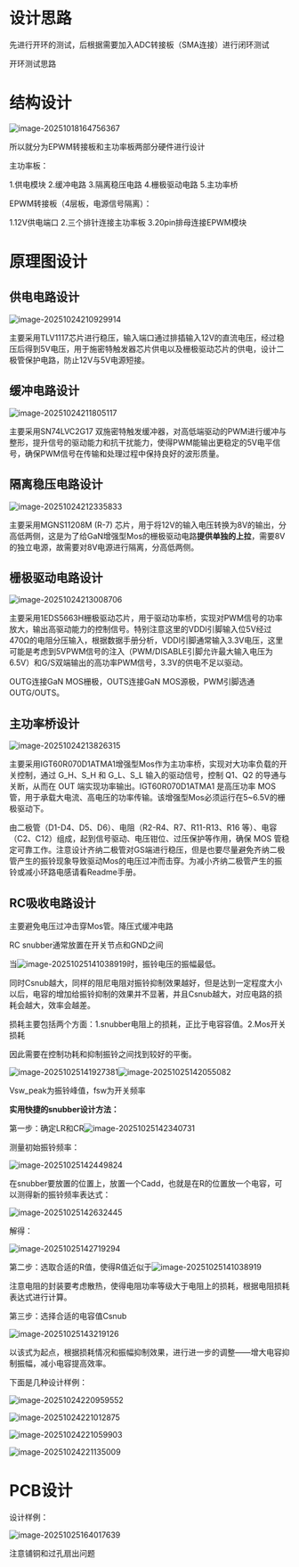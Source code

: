 # 设计思路

先进行开环的测试，后根据需要加入ADC转接板（SMA连接）进行闭环测试

开环测试思路

# 结构设计

![image-20251018164756367](attachments/image-20251018164756367.png)

所以就分为EPWM转接板和主功率板两部分硬件进行设计

主功率板：

1.供电模块 2.缓冲电路 3.隔离稳压电路 4.栅极驱动电路 5.主功率桥

EPWM转接板（4层板，电源信号隔离）：

1.12V供电端口 2.三个排针连接主功率板 3.20pin排母连接EPWM模块

# 原理图设计

## 供电电路设计

![image-20251024210929914](attachments/image-20251024210929914.png)

主要采用TLV1117芯片进行稳压，输入端口通过排插输入12V的直流电压，经过稳压后得到5V电压，用于施密特触发器芯片供电以及栅极驱动芯片的供电，设计二极管保护电路，防止12V与5V电源短接。

## 缓冲电路设计

![image-20251024211805117](attachments/image-20251024211805117.png)

主要采用SN74LVC2G17 双施密特触发缓冲器，对高低端驱动的PWM进行缓冲与整形，提升信号的驱动能力和抗干扰能力，使得PWM能输出更稳定的5V电平信号，确保PWM信号在传输和处理过程中保持良好的波形质量。

## 隔离稳压电路设计

![image-20251024212335833](attachments/image-20251024212335833.png)

主要采用MGNS11208M (R-7) 芯片，用于将12V的输入电压转换为8V的输出，分高低两侧，这是为了给GaN增强型Mos的栅极驱动电路**提供单独的上拉**，需要8V的独立电源，故需要对8V电源进行隔离，分高低两侧。

## 栅极驱动电路设计

![image-20251024213008706](attachments/image-20251024213008706.png)

主要采用1EDS5663H栅极驱动芯片，用于驱动功率桥，实现对PWM信号的功率放大，输出高驱动能力的控制信号。特别注意这里的VDDI引脚输入位5V经过470Ω的电阻分压输入，根据数据手册分析，VDDI引脚通常输入3.3V电压，这里可能是考虑到5VPWM信号的注入（PWM/DISABLE引脚允许最大输入电压为6.5V）和G/S双端输出的高功率PWM信号，3.3V的供电不足以驱动。

OUTG连接GaN MOS栅极，OUTS连接GaN MOS源极，PWM引脚选通OUTG/OUTS。

## 主功率桥设计

![image-20251024213826315](attachments/image-20251024213826315.png)

主要采用IGT60R070D1ATMA1增强型Mos作为主功率桥，实现对大功率负载的开关控制，通过 G_H、S_H 和 G_L、S_L 输入的驱动信号，控制 Q1、Q2 的导通与关断，从而在 OUT 端实现功率输出。IGT60R070D1ATMA1 是高压功率 MOS 管，用于承载大电流、高电压的功率传输。该增强型Mos必须运行在5~6.5V的栅极驱动下。

由二极管（D1-D4、D5、D6）、电阻（R2-R4、R7、R11-R13、R16 等）、电容（C2、C12）组成，起到信号驱动、电压钳位、过压保护等作用，确保 MOS 管稳定可靠工作。注意设计齐纳二极管对GS端进行稳压，但是也要尽量避免齐纳二极管产生的振铃现象导致驱动Mos的电压过冲而击穿。为减小齐纳二极管产生的振铃或减小环路电感请看Readme手册。

## RC吸收电路设计

主要避免电压过冲击穿Mos管。降压式缓冲电路

RC snubber通常放置在开关节点和GND之间

当![image-20251025141038919](attachments/image-20251025141038919.png)时，振铃电压的振幅最低。

同时Csnub越大，同样的阻尼电阻对振铃抑制效果越好，但是达到一定程度大小以后，电容的增加给振铃抑制的效果并不显著，并且Csnub越大，对应电路的损耗会越大，效率会越差。

损耗主要包括两个方面：1.snubber电阻上的损耗，正比于电容容值。2.Mos开关损耗

因此需要在控制功耗和抑制振铃之间找到较好的平衡。

![image-20251025141927381](attachments/image-20251025141927381.png)![image-20251025142055082](attachments/image-20251025142055082.png)

Vsw_peak为振铃峰值，fsw为开关频率

**实用快捷的snubber设计方法：**

第一步：确定LR和CR![image-20251025142340731](attachments/image-20251025142340731.png)

测量初始振铃频率：

![image-20251025142449824](attachments/image-20251025142449824.png)

在snubber要放置的位置上，放置一个Cadd，也就是在R的位置放一个电容，可以测得新的振铃频率表达式：

![image-20251025142632445](attachments/image-20251025142632445.png)

解得：

![image-20251025142719294](attachments/image-20251025142719294.png)

第二步：选取合适的R值，使得R值近似于![image-20251025141038919](attachments/image-20251025141038919.png)

注意电阻的封装要考虑散热，使得电阻功率等级大于电阻上的损耗，根据电阻损耗表达式进行计算。

第三步：选择合适的电容值Csnub

![image-20251025143219126](attachments/image-20251025143219126.png)

以该式为起点，根据损耗情况和振幅抑制效果，进行进一步的调整——增大电容抑制振幅，减小电容提高效率。



下面是几种设计样例：

![image-20251024220959552](attachments/image-20251024220959552.png)

![image-20251024221012875](attachments/image-20251024221012875.png)

![image-20251024221059903](attachments/image-20251024221059903.png)

![image-20251024221135009](attachments/image-20251024221135009.png)

# PCB设计

设计样例：

![image-20251025164017639](attachments/image-20251025164017639.png)

注意铺铜和过孔扇出问题
